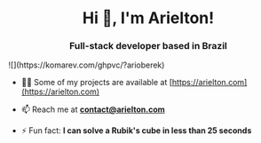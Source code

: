 <h1 align="center">Hi 👋, I'm Arielton!</h1>
<h3 align="center">Full-stack developer based in Brazil</h3>
![](https://komarev.com/ghpvc/?arioberek)





- 👨‍💻 Some of my projects are available at [https://arielton.com](https://arielton.com)

- 📫 Reach me at **contact@arielton.com**

- ⚡ Fun fact: **I can solve a Rubik's cube in less than 25 seconds**
